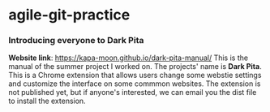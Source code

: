 # agile-git-practice
### Introducing everyone to Dark Pita
**Website link**: https://kapa-moon.github.io/dark-pita-manual/
This is the manual of the summer project I worked on. The projects' name is **Dark Pita**. This is a Chrome extension that allows users change some webstie settings and customize the interface on some commmon websites. The extension is not published yet, but if anyone's interested, we can email you the dist file to install the extension. 

